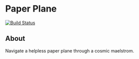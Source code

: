 # Paper Plane
[![Build Status](https://travis-ci.org/matthew-compton/paper-plane.svg?branch=master)](https://travis-ci.org/matthew-compton/paper-plane)

## About
Navigate a helpless paper plane through a cosmic maelstrom.